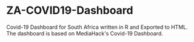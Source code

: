 # ZA-COVID19-Dashboard
Covid-19 Dashboard for South Africa written in R and Exported to HTML. The dashboard is based on MediaHack's Covid-19 Dashboard.

